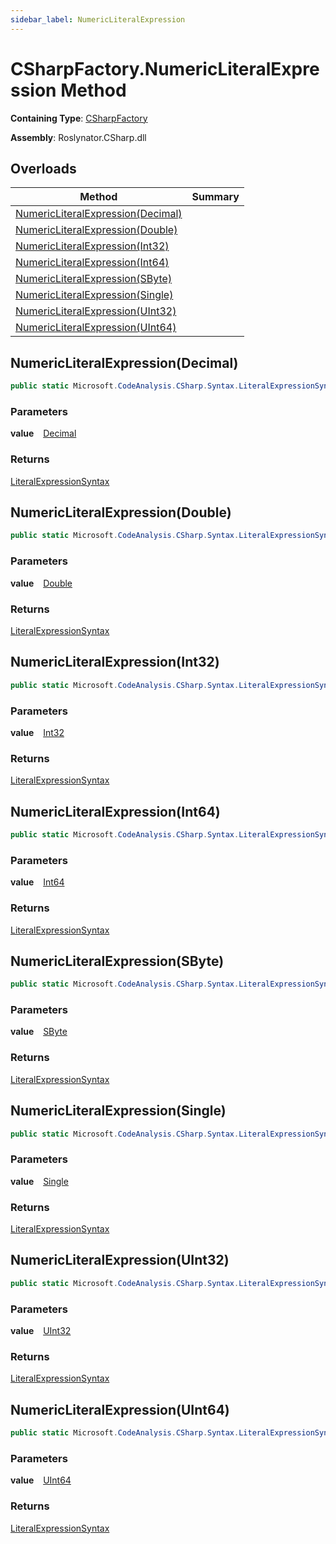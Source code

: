 ```yaml
---
sidebar_label: NumericLiteralExpression
---
```


# CSharpFactory\.NumericLiteralExpression Method

**Containing Type**: [CSharpFactory](../index.md)

**Assembly**: Roslynator\.CSharp\.dll

## Overloads

| Method | Summary |
| ------ | ------- |
| [NumericLiteralExpression(Decimal)](#Roslynator_CSharp_CSharpFactory_NumericLiteralExpression_System_Decimal_) | |
| [NumericLiteralExpression(Double)](#Roslynator_CSharp_CSharpFactory_NumericLiteralExpression_System_Double_) | |
| [NumericLiteralExpression(Int32)](#Roslynator_CSharp_CSharpFactory_NumericLiteralExpression_System_Int32_) | |
| [NumericLiteralExpression(Int64)](#Roslynator_CSharp_CSharpFactory_NumericLiteralExpression_System_Int64_) | |
| [NumericLiteralExpression(SByte)](#Roslynator_CSharp_CSharpFactory_NumericLiteralExpression_System_SByte_) | |
| [NumericLiteralExpression(Single)](#Roslynator_CSharp_CSharpFactory_NumericLiteralExpression_System_Single_) | |
| [NumericLiteralExpression(UInt32)](#Roslynator_CSharp_CSharpFactory_NumericLiteralExpression_System_UInt32_) | |
| [NumericLiteralExpression(UInt64)](#Roslynator_CSharp_CSharpFactory_NumericLiteralExpression_System_UInt64_) | |

## NumericLiteralExpression\(Decimal\) <a id="Roslynator_CSharp_CSharpFactory_NumericLiteralExpression_System_Decimal_"></a>

```csharp
public static Microsoft.CodeAnalysis.CSharp.Syntax.LiteralExpressionSyntax NumericLiteralExpression(decimal value)
```

### Parameters

**value** &ensp; [Decimal](https://docs.microsoft.com/en-us/dotnet/api/system.decimal)

### Returns

[LiteralExpressionSyntax](https://docs.microsoft.com/en-us/dotnet/api/microsoft.codeanalysis.csharp.syntax.literalexpressionsyntax)

## NumericLiteralExpression\(Double\) <a id="Roslynator_CSharp_CSharpFactory_NumericLiteralExpression_System_Double_"></a>

```csharp
public static Microsoft.CodeAnalysis.CSharp.Syntax.LiteralExpressionSyntax NumericLiteralExpression(double value)
```

### Parameters

**value** &ensp; [Double](https://docs.microsoft.com/en-us/dotnet/api/system.double)

### Returns

[LiteralExpressionSyntax](https://docs.microsoft.com/en-us/dotnet/api/microsoft.codeanalysis.csharp.syntax.literalexpressionsyntax)

## NumericLiteralExpression\(Int32\) <a id="Roslynator_CSharp_CSharpFactory_NumericLiteralExpression_System_Int32_"></a>

```csharp
public static Microsoft.CodeAnalysis.CSharp.Syntax.LiteralExpressionSyntax NumericLiteralExpression(int value)
```

### Parameters

**value** &ensp; [Int32](https://docs.microsoft.com/en-us/dotnet/api/system.int32)

### Returns

[LiteralExpressionSyntax](https://docs.microsoft.com/en-us/dotnet/api/microsoft.codeanalysis.csharp.syntax.literalexpressionsyntax)

## NumericLiteralExpression\(Int64\) <a id="Roslynator_CSharp_CSharpFactory_NumericLiteralExpression_System_Int64_"></a>

```csharp
public static Microsoft.CodeAnalysis.CSharp.Syntax.LiteralExpressionSyntax NumericLiteralExpression(long value)
```

### Parameters

**value** &ensp; [Int64](https://docs.microsoft.com/en-us/dotnet/api/system.int64)

### Returns

[LiteralExpressionSyntax](https://docs.microsoft.com/en-us/dotnet/api/microsoft.codeanalysis.csharp.syntax.literalexpressionsyntax)

## NumericLiteralExpression\(SByte\) <a id="Roslynator_CSharp_CSharpFactory_NumericLiteralExpression_System_SByte_"></a>

```csharp
public static Microsoft.CodeAnalysis.CSharp.Syntax.LiteralExpressionSyntax NumericLiteralExpression(sbyte value)
```

### Parameters

**value** &ensp; [SByte](https://docs.microsoft.com/en-us/dotnet/api/system.sbyte)

### Returns

[LiteralExpressionSyntax](https://docs.microsoft.com/en-us/dotnet/api/microsoft.codeanalysis.csharp.syntax.literalexpressionsyntax)

## NumericLiteralExpression\(Single\) <a id="Roslynator_CSharp_CSharpFactory_NumericLiteralExpression_System_Single_"></a>

```csharp
public static Microsoft.CodeAnalysis.CSharp.Syntax.LiteralExpressionSyntax NumericLiteralExpression(float value)
```

### Parameters

**value** &ensp; [Single](https://docs.microsoft.com/en-us/dotnet/api/system.single)

### Returns

[LiteralExpressionSyntax](https://docs.microsoft.com/en-us/dotnet/api/microsoft.codeanalysis.csharp.syntax.literalexpressionsyntax)

## NumericLiteralExpression\(UInt32\) <a id="Roslynator_CSharp_CSharpFactory_NumericLiteralExpression_System_UInt32_"></a>

```csharp
public static Microsoft.CodeAnalysis.CSharp.Syntax.LiteralExpressionSyntax NumericLiteralExpression(uint value)
```

### Parameters

**value** &ensp; [UInt32](https://docs.microsoft.com/en-us/dotnet/api/system.uint32)

### Returns

[LiteralExpressionSyntax](https://docs.microsoft.com/en-us/dotnet/api/microsoft.codeanalysis.csharp.syntax.literalexpressionsyntax)

## NumericLiteralExpression\(UInt64\) <a id="Roslynator_CSharp_CSharpFactory_NumericLiteralExpression_System_UInt64_"></a>

```csharp
public static Microsoft.CodeAnalysis.CSharp.Syntax.LiteralExpressionSyntax NumericLiteralExpression(ulong value)
```

### Parameters

**value** &ensp; [UInt64](https://docs.microsoft.com/en-us/dotnet/api/system.uint64)

### Returns

[LiteralExpressionSyntax](https://docs.microsoft.com/en-us/dotnet/api/microsoft.codeanalysis.csharp.syntax.literalexpressionsyntax)

